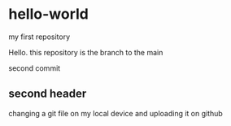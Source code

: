 # hello-world
my first repository


Hello. this repository is the branch to the main

second commit

## second header 

changing a git file on my local device and uploading it on github

